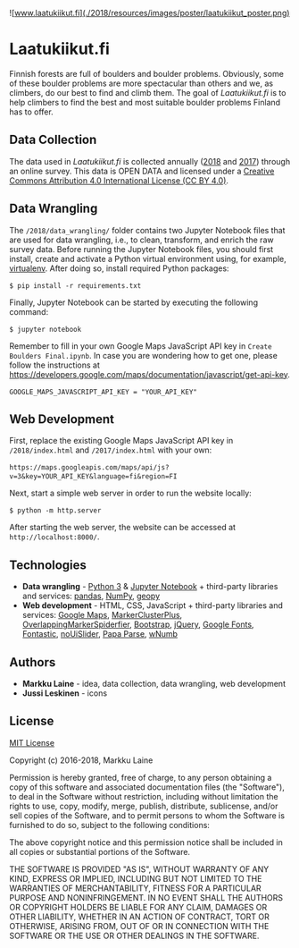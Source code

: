 ![www.laatukiikut.fi](./2018/resources/images/poster/laatukiikut_poster.png)

# Laatukiikut.fi

Finnish forests are full of boulders and boulder problems. Obviously, some of these boulder problems are more spectacular than others and we, as climbers, do our best to find and climb them. The goal of *Laatukiikut.fi* is to help climbers to find the best and most suitable boulder problems Finland has to offer.

## Data Collection

The data used in *Laatukiikut.fi* is collected annually ([2018](https://docs.google.com/spreadsheets/d/1ftGzaWbpn-OqPdOQDv1STRl55IsfR0YS5_sn2hrJm4Y/edit?usp=sharing) and [2017](https://docs.google.com/spreadsheets/d/1yhoBNVjLgMF-ZNEmWwRCMHTRBEhcC4VrDVCqeq-VkKc/edit?usp=sharing)) through an online survey. This data is OPEN DATA and licensed under a [Creative Commons Attribution 4.0 International License (CC BY 4.0)](http://creativecommons.org/licenses/by/4.0/).

## Data Wrangling

The `/2018/data_wrangling/` folder contains two Jupyter Notebook files that are used for data wrangling, i.e., to clean, transform, and enrich the raw survey data. Before running the Jupyter Notebook files, you should first install, create and activate a Python virtual environment using, for example, [virtualenv](https://virtualenv.pypa.io/en/stable/). After doing so, install required Python packages:
```console
$ pip install -r requirements.txt
```

Finally, Jupyter Notebook can be started by executing the following command:
```console
$ jupyter notebook
```

Remember to fill in your own Google Maps JavaScript API key in `Create Boulders Final.ipynb`. In case you are wondering how to get one, please follow the instructions at <https://developers.google.com/maps/documentation/javascript/get-api-key>.
```console
GOOGLE_MAPS_JAVASCRIPT_API_KEY = "YOUR_API_KEY"
```

## Web Development

First, replace the existing Google Maps JavaScript API key in `/2018/index.html` and `/2017/index.html` with your own:
```console
https://maps.googleapis.com/maps/api/js?v=3&key=YOUR_API_KEY&language=fi&region=FI
```

Next, start a simple web server in order to run the website locally:
```console
$ python -m http.server
```

After starting the web server, the website can be accessed at `http://localhost:8000/`.

## Technologies

* **Data wrangling** - [Python 3](https://www.python.org/) & [Jupyter Notebook](http://jupyter.org/) + third-party libraries and services: [pandas](http://pandas.pydata.org/), [NumPy](http://www.numpy.org/), [geopy](https://github.com/geopy/geopy)
* **Web development** - HTML, CSS, JavaScript + third-party libraries and services: [Google Maps](https://developers.google.com/maps/documentation/javascript/), [MarkerClusterPlus](https://github.com/mahnunchik/markerclustererplus), [OverlappingMarkerSpiderfier](https://github.com/jawj/OverlappingMarkerSpiderfier), [Bootstrap](https://getbootstrap.com/), [jQuery](https://jquery.com/), [Google Fonts](https://fonts.google.com/), [Fontastic](http://fontastic.me/), [noUiSlider](https://refreshless.com/nouislider/), [Papa Parse](https://www.papaparse.com/), [wNumb](https://refreshless.com/wnumb/)

## Authors

* **Markku Laine** - idea, data collection, data wrangling, web development
* **Jussi Leskinen** - icons

## License

[MIT License](https://opensource.org/licenses/MIT)

Copyright (c) 2016-2018, Markku Laine

Permission is hereby granted, free of charge, to any person obtaining a copy
of this software and associated documentation files (the "Software"), to deal
in the Software without restriction, including without limitation the rights
to use, copy, modify, merge, publish, distribute, sublicense, and/or sell
copies of the Software, and to permit persons to whom the Software is
furnished to do so, subject to the following conditions:

The above copyright notice and this permission notice shall be included in all
copies or substantial portions of the Software.

THE SOFTWARE IS PROVIDED "AS IS", WITHOUT WARRANTY OF ANY KIND, EXPRESS OR
IMPLIED, INCLUDING BUT NOT LIMITED TO THE WARRANTIES OF MERCHANTABILITY,
FITNESS FOR A PARTICULAR PURPOSE AND NONINFRINGEMENT. IN NO EVENT SHALL THE
AUTHORS OR COPYRIGHT HOLDERS BE LIABLE FOR ANY CLAIM, DAMAGES OR OTHER
LIABILITY, WHETHER IN AN ACTION OF CONTRACT, TORT OR OTHERWISE, ARISING FROM,
OUT OF OR IN CONNECTION WITH THE SOFTWARE OR THE USE OR OTHER DEALINGS IN THE
SOFTWARE.